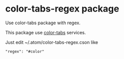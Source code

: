 # color-tabs-regex package

Use color-tabs package with regex.

This package use [color-tabs](https://github.com/paulpflug/color-tabs) services.

Just edit ~/.atom/color-tabs-regex.cson like

`
"regex": "#color"
`
